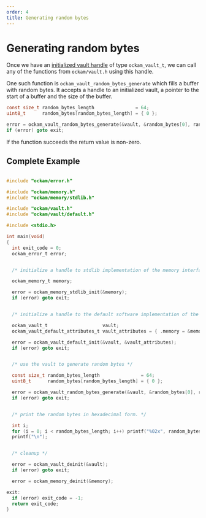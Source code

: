 ```yaml
---
order: 4
title: Generating random bytes
---
```


# Generating random bytes

Once we have an [initialized vault handle](../setup) of type `ockam_vault_t`, we can
call any of the functions from `ockam/vault.h` using this handle.

One such function is `ockam_vault_random_bytes_generate` which fills a buffer with
random bytes. It accepts a handle to an initialized vault, a pointer to the start of
a buffer and the size of the buffer.

```c
const size_t random_bytes_length               = 64;
uint8_t      random_bytes[random_bytes_length] = { 0 };

error = ockam_vault_random_bytes_generate(&vault, &random_bytes[0], random_bytes_length);
if (error) goto exit;
```

If the function succeeds the return value is non-zero.


## Complete Example

```c

#include "ockam/error.h"

#include "ockam/memory.h"
#include "ockam/memory/stdlib.h"

#include "ockam/vault.h"
#include "ockam/vault/default.h"

#include <stdio.h>

int main(void)
{
  int exit_code = 0;
  ockam_error_t error;


  /* initialize a handle to stdlib implementation of the memory interface */

  ockam_memory_t memory;

  error = ockam_memory_stdlib_init(&memory);
  if (error) goto exit;


  /* initialize a handle to the default software implementation of the vault interface */

  ockam_vault_t                    vault;
  ockam_vault_default_attributes_t vault_attributes = { .memory = &memory };

  error = ockam_vault_default_init(&vault, &vault_attributes);
  if (error) goto exit;


  /* use the vault to generate random bytes */

  const size_t random_bytes_length               = 64;
  uint8_t      random_bytes[random_bytes_length] = { 0 };

  error = ockam_vault_random_bytes_generate(&vault, &random_bytes[0], random_bytes_length);
  if (error) goto exit;


  /* print the random bytes in hexadecimal form. */

  int i;
  for (i = 0; i < random_bytes_length; i++) printf("%02x", random_bytes[i]);
  printf("\n");


  /* cleanup */

  error = ockam_vault_deinit(&vault);
  if (error) goto exit;

  error = ockam_memory_deinit(&memory);

exit:
  if (error) exit_code = -1;
  return exit_code;
}
```

